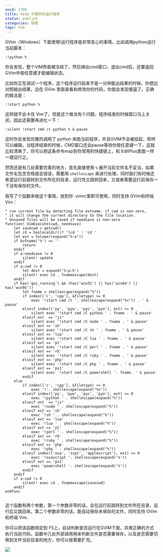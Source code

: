 ```yaml
---
uuid: 1708
title: GVim 中更好的运行程序
status: publish
categories: 随笔
tags: Vim
---
```

GVim（Windows）下面使用!运行程序是非常恶心的事情，比如调用python运行当前脚本：

```vim
:!python %
```

你会发现，整个VIM界面被冻结了，然后弹出cmd窗口，退出cmd后，还要返回GVim中按任意键才能编辑状态。

比如你正在调试一个程序，这个程序运行起来不是一分钟能出结果的时候，你想边对照输出结果，边在 GVim 里面查看和修改你的代码，你就会发现傻逼了。正确的做法是：

```vim
:!start python %
```

这样就不会卡住 Vim了，但是这个做法有个问题，程序结束的时候窗口马上关闭，因此还需要再进化一下：

```vim
:silent !start cmd /c python % & pause
```

这时你会发现优雅的调用了 python 来跑当前程序，并且GVIM不会被挂起，照样可以编辑，当程序结束的时候，CMD窗口还会pause等待你按任意键一下，这就比较清爽了，你可以把这条命令map到你常用的快捷键上，和 EditPlus里面一样一键运行之。

然而还是有几处需要完善的地方，首先直接使用 `%` 展开当前文件名不妥当，如果文件名包含空格就会错误，需要用 `shellescape` 来进行处理，同时我们有时候还希望运行前跳转到文件所在的目录，运行完又跳转回来，又或者需要运行前保存一下没有保存的文件。

我写了个函数来做这个事情，放到你 .vimrc里即可使用，同时支持 GVim和终端 Vim：

<!--more-->

```vim
" run current file by detecting file extname. if cwd is non-zero, 
" it will change the current directory to the file location.
" Unsaved files will be saved if needsave is non-zero
function! VimExecute(cwd, needsave)
	let savecwd = getcwd()
	let cd = haslocaldir()? 'lcd ' : 'cd '
	let ext = tolower(expand("%:e"))
	if bufname('%') == '' 
		return 
	endif
	if a:needsave != 0
		silent! update 
	endif
	if a:cwd != 0
		let dest = expand('%:p:h')
		silent! exec cd . fnameescape(dest)
	endif
	if has('gui_running') && (has('win32') || has('win64') || has('win95'))
		let fname = shellescape(expand("%"))
		if index(['c', 'cpp'], &filetype) >= 0
			exec '!start cmd /C '. shellescape(expand("%<")) . ' & pause'
		elseif index(['py', 'pyw', 'pyc', 'pyo'], ext) >= 0
			silent exec '!start cmd /C python ' . fname . ' & pause'
		elseif ext  == "js"
			silent exec '!start cmd /C node ' . fname . ' & pause'
		elseif ext == 'sh'
			silent exec '!start cmd /C sh ' . fname . ' & pause'
		elseif ext == 'lua'
			silent exec '!start cmd /C lua ' . fname . ' & pause'
		elseif ext == 'pl'
			silent exec '!start cmd /C perl ' . fname . ' & pause'
		elseif ext == 'rb'
			silent exec '!start cmd /C ruby ' . fname . ' & pause'
		elseif ext == 'php'
			silent exec '!start cmd /C php ' . fname . ' & pause'
		elseif ext == 'ps1'
			silent exec '!start cmd /C powershell '. fname. ' & pause'
		endif
	else
		if index(['c', 'cpp'], &filetype) >= 0
			exec '!'. shellescape(expand("%<"))
		elseif index(['py', 'pyw', 'pyc', 'pyo'], ext) >= 0
			exec '!python ' . shellescape(expand("%"))
		elseif ext  == "js"
			exec '!node ' . shellescape(expand("%"))
		elseif ext == 'sh'
			exec '!sh ' . shellescape(expand("%"))
		elseif ext == 'lua'
			exec '!lua ' . shellescape(expand("%"))
		elseif ext == 'pl'
			exec '!perl ' . shellescape(expand("%"))
		elseif ext == 'rb'
			exec '!ruby ' . shellescape(expand("%"))
		elseif ext == 'php'
			exec '!php ' . shellescape(expand("%"))
		elseif index(['osa', 'scpt', 'applescript'], ext) >= 0
			exec '!osascript '. shellescape(expand('%'))
		elseif ext == 'ps1'
			exec 'powershell '. shellescape(expand('%'))
		endif
	endif
	if a:cwd != 0
		silent! exec cd . fnameescape(savecwd)
	endif
endfunc


```

这个函数有两个参数，第一个参数非零的话，会在运行前跳转到文件所在目录，运行后又跳回来。第二个参数非零的话，能自动保存未保存的文件，同时支持 GVim和终端 Vim.

你可以把该函数绑定到 F5上，自动判断是否运行在GVIM下面，并用正确的方式执行当前代码，函数中几处外部调用用来判断文件是否需要保存，以及是否需要切换到文件当前目录的地方，你可以按需要扩充。

![](http://skywind3000.github.io/word/images/donation.png)


